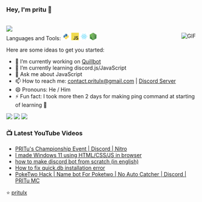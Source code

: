 <h3 title="hehehe"> Hey, I'm pritu 👋</h3>

<br>
<img src="https://komarev.com/ghpvc/?username=pritulxD&color=blueviolet">
<br />
  <img align="right" alt="GIF" src="https://i.pinimg.com/originals/e4/26/70/e426702edf874b181aced1e2fa5c6cde.gif" />
Languages and Tools: 
<code><img height="20" src="https://raw.githubusercontent.com/github/explore/80688e429a7d4ef2fca1e82350fe8e3517d3494d/topics/python/python.png"></code>
<code><img height="20" src="https://raw.githubusercontent.com/github/explore/80688e429a7d4ef2fca1e82350fe8e3517d3494d/topics/javascript/javascript.png"></code>
<code><img height="20" src="https://raw.githubusercontent.com/github/explore/80688e429a7d4ef2fca1e82350fe8e3517d3494d/topics/react/react.png"></code>
<code><img height="20" src="https://raw.githubusercontent.com/github/explore/80688e429a7d4ef2fca1e82350fe8e3517d3494d/topics/nodejs/nodejs.png"></code>

Here are some ideas to get you started:

- 🔭 I’m currently working on [Quillbot](https://github.com/pritulx/Quillbot)
- 🌱 I’m currently learning discord.js/JavaScript
- 💬 Ask me about JavaScript
- 📫 How to reach me: [contact.pritulx@gmail.com](mailto:contact.pritulx@gmail.com) | [Discord Server](https://discord.gg/DXyczwxQYf)
- 😄 Pronouns: He / Him
- ⚡ Fun fact: I took more then 2 days for making ping command at starting of learning 🤣

<img src="https://github-readme-stats.vercel.app/api/pin/?username=pritulx&repo=Quillbot">
<img src="https://github-readme-stats.vercel.app/api?username=pritu&bg_color=30,e96443,904e95&title_color=fff&text_color=fff&show_icons=true">
<img src="https://github-readme-stats.vercel.app/api/top-langs/?username=pritulx&layout=compact">

### 📺 Latest YouTube Videos
<!-- YOUTUBE:START -->
- [PRITu's Championship Event | Discord | Nitro](https://www.youtube.com/watch?v=FqN5ty09nkE)
- [I made Windows 11 using HTML/CSS/JS in browser](https://www.youtube.com/watch?v=XtKtVWu7E5c)
- [how to make discord bot from scratch (in english)](https://www.youtube.com/watch?v=M7M9RBQQpNI)
- [How to fix quick.db installation error](https://www.youtube.com/watch?v=gbBtNxXiHm0)
- [PokeTwo Hack |  Name bot For Poketwo | No Auto Catcher | Discord | PRITu MC](https://www.youtube.com/watch?v=PvLQrHqOGqs)
<!-- YOUTUBE:END -->


⭐️ [pritulx](https://github.com/pritulx)
